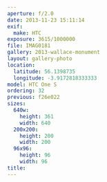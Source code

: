 ```yaml
---
aperture: f/2.0
date: 2013-11-23 15:11:14
exif:
  make: HTC
exposure: 3615/1000000
file: IMAG0181
gallery: 2013-wallace-monument
layout: gallery-photo
location:
  latitude: 56.1398735
  longitude: -3.9172818333333
model: HTC One S
ordering: 32
previous: f26e022
sizes:
  640w:
    height: 361
    width: 640
  200x200:
    height: 200
    width: 200
  96x96:
    height: 96
    width: 96
title: 
---
```

